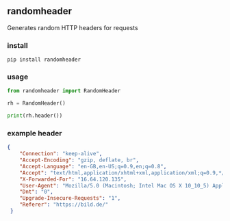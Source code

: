 ## randomheader

Generates random HTTP headers for requests

### install
```
pip install randomheader
```

### usage

```python
from randomheader import RandomHeader

rh = RandomHeader()

print(rh.header())

```

### example header

```json
{
    "Connection": "keep-alive",
    "Accept-Encoding": "gzip, deflate, br",
    "Accept-Language": "en-GB,en-US;q=0.9,en;q=0.8",
    "Accept": "text/html,application/xhtml+xml,application/xml;q=0.9,*/*;q=0.8",
    "X-Forwarded-For": "16.64.120.135",
    "User-Agent": "Mozilla/5.0 (Macintosh; Intel Mac OS X 10_10_5) AppleWebKit/601.1.56 (KHTML, like Gecko) Version/9.0 Safari/601.1.56",
    "Dnt": "0",
    "Upgrade-Insecure-Requests": "1",
    "Referer": "https://bild.de/"
 }
```